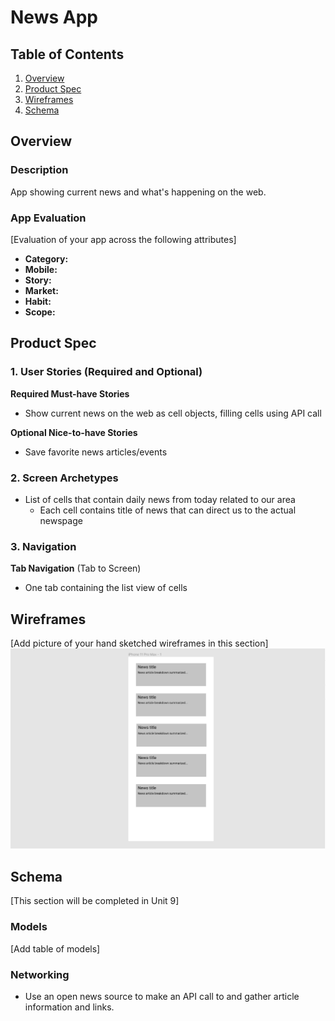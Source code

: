 # News App

## Table of Contents
1. [Overview](#Overview)
1. [Product Spec](#Product-Spec)
1. [Wireframes](#Wireframes)
2. [Schema](#Schema)

## Overview
### Description
App showing current news and what's happening on the web.

### App Evaluation
[Evaluation of your app across the following attributes]
- **Category:**
- **Mobile:**
- **Story:**
- **Market:**
- **Habit:**
- **Scope:**

## Product Spec

### 1. User Stories (Required and Optional)

**Required Must-have Stories**

* Show current news on the web as cell objects, filling cells using API call


**Optional Nice-to-have Stories**

* Save favorite news articles/events


### 2. Screen Archetypes

* List of cells that contain daily news from today related to our area
   * Each cell contains title of news that can direct us to the actual newspage 


### 3. Navigation

**Tab Navigation** (Tab to Screen)

* One tab containing the list view of cells


## Wireframes
[Add picture of your hand sketched wireframes in this section]
<img src="figma.PNG" width=600>


## Schema 
[This section will be completed in Unit 9]
### Models
[Add table of models]
### Networking
- Use an open news source to make an API call to and gather article information and links.
